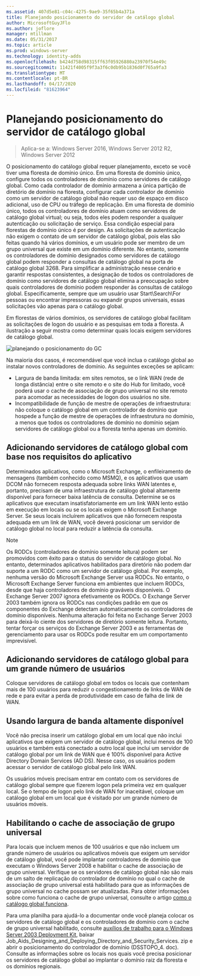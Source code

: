```yaml
---
ms.assetid: 407d5e81-c04c-4275-9ae9-35f65b4a371a
title: Planejando posicionamento do servidor de catálogo global
author: MicrosoftGuyJFlo
ms.author: joflore
manager: mtillman
ms.date: 05/31/2017
ms.topic: article
ms.prod: windows-server
ms.technology: identity-adds
ms.openlocfilehash: b424d758d98315ff63f05926880a23970f54e49c
ms.sourcegitcommit: 11421f4005f9f3a3f6c0db95b1836d0f765a9fa3
ms.translationtype: MT
ms.contentlocale: pt-BR
ms.lasthandoff: 04/17/2020
ms.locfileid: "81623964"
---
```

# <a name="planning-global-catalog-server-placement"></a>Planejando posicionamento do servidor de catálogo global

> Aplica-se a: Windows Server 2016, Windows Server 2012 R2, Windows Server 2012

O posicionamento do catálogo global requer planejamento, exceto se você tiver uma floresta de domínio único. Em uma floresta de domínio único, configure todos os controladores de domínio como servidores de catálogo global. Como cada controlador de domínio armazena a única partição de diretório de domínio na floresta, configurar cada controlador de domínio como um servidor de catálogo global não requer uso de espaço em disco adicional, uso de CPU ou tráfego de replicação. Em uma floresta de domínio único, todos os controladores de domínio atuam como servidores de catálogo global virtual; ou seja, todos eles podem responder a qualquer autenticação ou solicitação de serviço. Essa condição especial para florestas de domínio único é por design. As solicitações de autenticação não exigem o contato de um servidor de catálogo global, pois elas são feitas quando há vários domínios, e um usuário pode ser membro de um grupo universal que existe em um domínio diferente. No entanto, somente os controladores de domínio designados como servidores de catálogo global podem responder a consultas de catálogo global na porta de catálogo global 3268. Para simplificar a administração nesse cenário e garantir respostas consistentes, a designação de todos os controladores de domínio como servidores de catálogo global elimina a preocupação sobre quais controladores de domínio podem responder às consultas de catálogo global. Especificamente, sempre que um usuário usar Start\Search\For pessoas ou encontrar impressoras ou expandir grupos universais, essas solicitações vão apenas para o catálogo global.

Em florestas de vários domínios, os servidores de catálogo global facilitam as solicitações de logon do usuário e as pesquisas em toda a floresta. A ilustração a seguir mostra como determinar quais locais exigem servidores de catálogo global.

![planejando o posicionamento do GC](media/Planning-Global-Catalog-Server-Placement/8fc4777c-47b6-4ee7-b8ad-a04e7c5ee67f.gif)

Na maioria dos casos, é recomendável que você inclua o catálogo global ao instalar novos controladores de domínio. As seguintes exceções se aplicam:

- Largura de banda limitada: em sites remotos, se o link WAN (rede de longa distância) entre o site remoto e o site do Hub for limitado, você poderá usar o cache de associação de grupo universal no site remoto para acomodar as necessidades de logon dos usuários no site.
- Incompatibilidade de função de mestre de operações de infraestrutura: não coloque o catálogo global em um controlador de domínio que hospede a função de mestre de operações de infraestrutura no domínio, a menos que todos os controladores de domínio no domínio sejam servidores de catálogo global ou a floresta tenha apenas um domínio.

## <a name="adding-global-catalog-servers-based-on-application-requirements"></a>Adicionando servidores de catálogo global com base nos requisitos do aplicativo

Determinados aplicativos, como o Microsoft Exchange, o enfileiramento de mensagens (também conhecido como MSMQ), e os aplicativos que usam DCOM não fornecem resposta adequada sobre links WAN latentes e, portanto, precisam de uma infraestrutura de catálogo global altamente disponível para fornecer baixa latência de consulta. Determine se os aplicativos que executam insatisfatoriamente em um link WAN lento estão em execução em locais ou se os locais exigem o Microsoft Exchange Server. Se seus locais incluírem aplicativos que não fornecem resposta adequada em um link de WAN, você deverá posicionar um servidor de catálogo global no local para reduzir a latência da consulta.

> [!NOTE]
> Os RODCs (controladores de domínio somente leitura) podem ser promovidos com êxito para o status do servidor de catálogo global. No entanto, determinados aplicativos habilitados para diretório não podem dar suporte a um RODC como um servidor de catálogo global. Por exemplo, nenhuma versão do Microsoft Exchange Server usa RODCs. No entanto, o Microsoft Exchange Server funciona em ambientes que incluem RODCs, desde que haja controladores de domínio graváveis disponíveis. O Exchange Server 2007 ignora efetivamente os RODCs. O Exchange Server 2003 também ignora os RODCs nas condições padrão em que os componentes do Exchange detectam automaticamente os controladores de domínio disponíveis. Nenhuma alteração foi feita no Exchange Server 2003 para deixá-lo ciente dos servidores de diretório somente leitura. Portanto, tentar forçar os serviços do Exchange Server 2003 e as ferramentas de gerenciamento para usar os RODCs pode resultar em um comportamento imprevisível.

## <a name="adding-global-catalog-servers-for-a-large-number-of-users"></a>Adicionando servidores de catálogo global para um grande número de usuários

Coloque servidores de catálogo global em todos os locais que contenham mais de 100 usuários para reduzir o congestionamento de links de WAN de rede e para evitar a perda de produtividade em caso de falha de link de WAN.

## <a name="using-highly-available-bandwidth"></a>Usando largura de banda altamente disponível

Você não precisa inserir um catálogo global em um local que não inclui aplicativos que exigem um servidor de catálogo global, inclui menos de 100 usuários e também está conectado a outro local que inclui um servidor de catálogo global por um link de WAN que é 100% disponível para Active Directory Domain Services (AD DS). Nesse caso, os usuários podem acessar o servidor de catálogo global pelo link WAN.

Os usuários móveis precisam entrar em contato com os servidores de catálogo global sempre que fizerem logon pela primeira vez em qualquer local. Se o tempo de logon pelo link de WAN for inaceitável, coloque um catálogo global em um local que é visitado por um grande número de usuários móveis.

## <a name="enabling-universal-group-membership-caching"></a>Habilitando o cache de associação de grupo universal

Para locais que incluem menos de 100 usuários e que não incluem um grande número de usuários ou aplicativos móveis que exigem um servidor de catálogo global, você pode implantar controladores de domínio que executam o Windows Server 2008 e habilitar o cache de associação de grupo universal. Verifique se os servidores de catálogo global não são mais de um salto de replicação do controlador de domínio no qual o cache de associação de grupo universal está habilitado para que as informações de grupo universal no cache possam ser atualizadas. Para obter informações sobre como funciona o cache de grupo universal, consulte o artigo [como o catálogo global funciona](https://docs.microsoft.com/previous-versions/windows/it-pro/windows-server-2003/cc737410(v=ws.10)).

Para uma planilha para ajudá-lo a documentar onde você planeja colocar os servidores de catálogo global e os controladores de domínio com o cache de grupo universal habilitado, consulte [auxílios de trabalho para o Windows Server 2003 Deployment Kit](https://microsoft.com/download/details.aspx?id=9608), baixar Job_Aids_Designing_and_Deploying_Directory_and_Security_Services. zip e abrir o posicionamento do controlador de domínio (DSSTOPO_4. doc). Consulte as informações sobre os locais nos quais você precisa posicionar os servidores de catálogo global ao implantar o domínio raiz da floresta e os domínios regionais.
